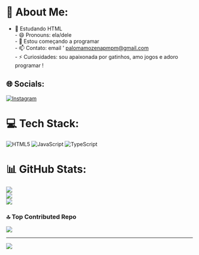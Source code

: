 # 💫 About Me:
- 🔭 Estudando HTML<br>- 😄 Pronouns: ela/dele<br>- 💬 Estou começando a programar<br>- 📫 Contato: email ' palomamozenapmpm@gmail.com<br>- ⚡ Curiosidades: sou apaixonada por gatinhos, amo jogos e adoro programar !


## 🌐 Socials:
[![Instagram](https://img.shields.io/badge/Instagram-%23E4405F.svg?logo=Instagram&logoColor=white)](https://instagram.com/frzncss) 

# 💻 Tech Stack:
![HTML5](https://img.shields.io/badge/html5-%23E34F26.svg?style=for-the-badge&logo=html5&logoColor=white) ![JavaScript](https://img.shields.io/badge/javascript-%23323330.svg?style=for-the-badge&logo=javascript&logoColor=%23F7DF1E) ![TypeScript](https://img.shields.io/badge/typescript-%23007ACC.svg?style=for-the-badge&logo=typescript&logoColor=white)
# 📊 GitHub Stats:
![](https://github-readme-stats.vercel.app/api?username=PalomaMozena&theme=dark&hide_border=false&include_all_commits=false&count_private=false)<br/>
![](https://github-readme-streak-stats.herokuapp.com/?user=PalomaMozena&theme=dark&hide_border=false)<br/>
![](https://github-readme-stats.vercel.app/api/top-langs/?username=PalomaMozena&theme=dark&hide_border=false&include_all_commits=false&count_private=false&layout=compact)

### 🔝 Top Contributed Repo
![](https://github-contributor-stats.vercel.app/api?username=PalomaMozena&limit=5&theme=dark&combine_all_yearly_contributions=true)

---
[![](https://visitcount.itsvg.in/api?id=PalomaMozena&icon=0&color=0)](https://visitcount.itsvg.in)

<!-- Proudly created with GPRM ( https://gprm.itsvg.in ) -->